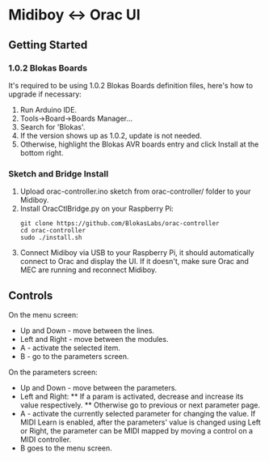 # Midiboy &lt;-> Orac UI

## Getting Started

### 1.0.2 Blokas Boards

It's required to be using 1.0.2 Blokas Boards definition files, here's how to upgrade if necessary:

1. Run Arduino IDE.
2. Tools->Board->Boards Manager...
3. Search for 'Blokas'.
4. If the version shows up as 1.0.2, update is not needed.
5. Otherwise, highlight the Blokas AVR boards entry and click Install at the bottom right.

### Sketch and Bridge Install

1. Upload orac-controller.ino sketch from orac-controller/ folder to your Midiboy.
2. Install OracCtlBridge.py on your Raspberry Pi:
    ```
    git clone https://github.com/BlokasLabs/orac-controller
    cd orac-controller
    sudo ./install.sh
    ```
3. Connect Midiboy via USB to your Raspberry Pi, it should automatically connect to Orac and display the UI.
   If it doesn't, make sure Orac and MEC are running and reconnect Midiboy.

## Controls

On the menu screen:

* Up and Down - move between the lines.
* Left and Right - move between the modules.
* A - activate the selected item.
* B - go to the parameters screen.

On the parameters screen:

* Up and Down - move between the parameters.
* Left and Right:
** If a param is activated, decrease and increase its value respectively.
** Otherwise go to previous or next parameter page.
* A - activate the currently selected parameter for changing the value. If MIDI Learn is enabled, after the parameters' value is changed using Left or Right, the parameter can be MIDI mapped by moving a control on a MIDI controller.
* B goes to the menu screen.
